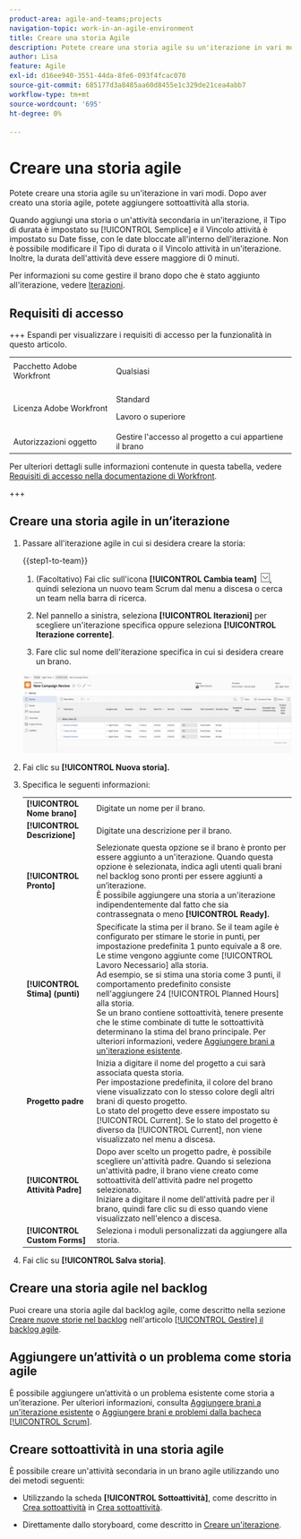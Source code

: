 ```yaml
---
product-area: agile-and-teams;projects
navigation-topic: work-in-an-agile-environment
title: Creare una storia Agile
description: Potete creare una storia agile su un'iterazione in vari modi. Dopo aver creato una storia agile, potete aggiungere sottoattività alla storia.
author: Lisa
feature: Agile
exl-id: d16ee940-3551-44da-8fe6-093f4fcac070
source-git-commit: 685177d3a8485aa60d8455e1c329de21cea4abb7
workflow-type: tm+mt
source-wordcount: '695'
ht-degree: 0%

---
```


# Creare una storia agile

Potete creare una storia agile su un&#39;iterazione in vari modi. Dopo aver creato una storia agile, potete aggiungere sottoattività alla storia.

Quando aggiungi una storia o un&#39;attività secondaria in un&#39;iterazione, il Tipo di durata è impostato su [!UICONTROL Semplice] e il Vincolo attività è impostato su Date fisse, con le date bloccate all&#39;interno dell&#39;iterazione. Non è possibile modificare il Tipo di durata o il Vincolo attività in un&#39;iterazione. Inoltre, la durata dell&#39;attività deve essere maggiore di 0 minuti.

Per informazioni su come gestire il brano dopo che è stato aggiunto all&#39;iterazione, vedere [Iterazioni](../../agile/use-scrum-in-an-agile-team/iterations/iterations.md).

## Requisiti di accesso

+++ Espandi per visualizzare i requisiti di accesso per la funzionalità in questo articolo.

<table style="table-layout:auto"> 
 <col> 
 </col> 
 <col> 
 </col> 
 <tbody> 
  <tr> 
   <td role="rowheader">Pacchetto Adobe Workfront</td> 
   <td> <p>Qualsiasi</p> </td> 
  </tr> 
  <tr> 
   <td role="rowheader">Licenza Adobe Workfront</td> 
   <td> <p>Standard</p> 
   <p>Lavoro o superiore</p> </td> 
  </tr>
  <tr> 
   <td role="rowheader">Autorizzazioni oggetto</td> 
   <td>Gestire l'accesso al progetto a cui appartiene il brano </td> 
  </tr> 
 </tbody> 
</table>

Per ulteriori dettagli sulle informazioni contenute in questa tabella, vedere [Requisiti di accesso nella documentazione di Workfront](/help/quicksilver/administration-and-setup/add-users/access-levels-and-object-permissions/access-level-requirements-in-documentation.md).

+++

## Creare una storia agile in un’iterazione

1. Passare all&#39;iterazione agile in cui si desidera creare la storia:

   {{step1-to-team}}

   1. (Facoltativo) Fai clic sull&#39;icona **[!UICONTROL Cambia team]** ![Cambia team](assets/switch-team-icon.png), quindi seleziona un nuovo team Scrum dal menu a discesa o cerca un team nella barra di ricerca.

   1. Nel pannello a sinistra, seleziona **[!UICONTROL Iterazioni]** per scegliere un&#39;iterazione specifica oppure seleziona **[!UICONTROL Iterazione corrente]**.
   1. Fare clic sul nome dell&#39;iterazione specifica in cui si desidera creare un brano.

   ![Aggiungi nuova storia all&#39;iterazione](assets/iteration-stories-list.png)

1. Fai clic su **[!UICONTROL Nuova storia].**
1. Specifica le seguenti informazioni:

   <table style="table-layout:auto">
    <col>
    <col>
    <tbody>
     <tr>
      <td role="rowheader"><strong>[!UICONTROL Nome brano]</strong></td>
      <td>Digitate un nome per il brano.</td>
     </tr>
     <tr>
      <td role="rowheader"><strong>[!UICONTROL Descrizione]</strong></td>
      <td>Digitate una descrizione per il brano.</td>
     </tr>
     <tr>
      <td role="rowheader"><strong>[!UICONTROL Pronto]</strong></td>
      <td>Selezionate questa opzione se il brano è pronto per essere aggiunto a un'iterazione. Quando questa opzione è selezionata, indica agli utenti quali brani nel backlog sono pronti per essere aggiunti a un’iterazione.<br>È possibile aggiungere una storia a un'iterazione indipendentemente dal fatto che sia contrassegnata o meno <strong>[!UICONTROL Ready].</strong></td>
     </tr>
     <tr>
      <td role="rowheader"><strong>[!UICONTROL Stima] (punti)</strong></td>
      <td>Specificate la stima per il brano. Se il team agile è configurato per stimare le storie in punti, per impostazione predefinita 1 punto equivale a 8 ore. Le stime vengono aggiunte come [!UICONTROL Lavoro Necessario] alla storia.<br>Ad esempio, se si stima una storia come 3 punti, il comportamento predefinito consiste nell'aggiungere 24 [!UICONTROL Planned Hours] alla storia.<br>Se un brano contiene sottoattività, tenere presente che le stime combinate di tutte le sottoattività determinano la stima del brano principale. Per ulteriori informazioni, vedere <a href="../../agile/use-scrum-in-an-agile-team/iterations/add-stories-to-existing-iteration.md" class="MCXref xref">Aggiungere brani a un'iterazione esistente</a>.</td>
     </tr>
     <tr>
      <td role="rowheader"><strong>Progetto padre </strong></td>
      <td>Inizia a digitare il nome del progetto a cui sarà associata questa storia.<br>Per impostazione predefinita, il colore del brano viene visualizzato con lo stesso colore degli altri brani di questo progetto.<br>Lo stato del progetto deve essere impostato su [!UICONTROL Current]. Se lo stato del progetto è diverso da [!UICONTROL Current], non viene visualizzato nel menu a discesa.</td>
     </tr>
     <tr>
      <td role="rowheader"><strong>[!UICONTROL Attività Padre]</strong></td>
      <td>Dopo aver scelto un progetto padre, è possibile scegliere un'attività padre. Quando si seleziona un'attività padre, il brano viene creato come sottoattività dell'attività padre nel progetto selezionato.<br>Iniziare a digitare il nome dell'attività padre per il brano, quindi fare clic su di esso quando viene visualizzato nell'elenco a discesa.</td>
     </tr>
     <tr>
      <td role="rowheader"><strong>[!UICONTROL Custom Forms]</strong></td>
      <td>Seleziona i moduli personalizzati da aggiungere alla storia.</td>
     </tr>
    </tbody>
   </table>

1. Fai clic su **[!UICONTROL Salva storia]**.

## Creare una storia agile nel backlog

Puoi creare una storia agile dal backlog agile, come descritto nella sezione [Creare nuove storie nel backlog](../../agile/work-in-an-agile-environment/manage-the-agile-backlog.md#creating-new-stories) nell&#39;articolo [[!UICONTROL Gestire] il backlog agile](../../agile/work-in-an-agile-environment/manage-the-agile-backlog.md).

## Aggiungere un’attività o un problema come storia agile

È possibile aggiungere un’attività o un problema esistente come storia a un’iterazione. Per ulteriori informazioni, consulta [Aggiungere brani a un&#39;iterazione esistente](../../agile/use-scrum-in-an-agile-team/iterations/add-stories-to-existing-iteration.md) o [Aggiungere brani e problemi dalla bacheca [!UICONTROL Scrum]](../../agile/use-scrum-in-an-agile-team/scrum-board/add-story-from-scrum-board.md).

## Creare sottoattività in una storia agile

È possibile creare un&#39;attività secondaria in un brano agile utilizzando uno dei metodi seguenti:

* Utilizzando la scheda **[!UICONTROL Sottoattività]**, come descritto in [Crea sottoattività](../../manage-work/tasks/create-tasks/create-subtasks.md#creating-subtasks) in [Crea sottoattività](../../manage-work/tasks/create-tasks/create-subtasks.md).

* Direttamente dallo storyboard, come descritto in [Creare un&#39;iterazione](../../agile/use-scrum-in-an-agile-team/iterations/create-an-iteration.md).
